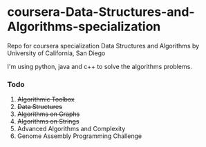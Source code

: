 # coursera-Data-Structures-and-Algorithms-specialization
Repo for coursera specialization Data Structures and Algorithms by University of California, San Diego

I'm using python, java and c++ to solve the algorithms problems.

### Todo

1. ~~Algorithmic Toolbox~~
2. ~~Data Structures~~
3. ~~Algorithms on Graphs~~
4. ~~Algorithms on Strings~~
5. Advanced Algorithms and Complexity
6. Genome Assembly Programming Challenge